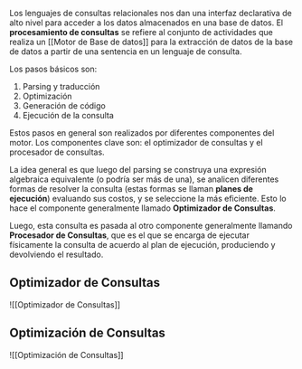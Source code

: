 Los lenguajes de consultas relacionales nos dan una interfaz declarativa de alto nivel para acceder a los datos almacenados en una base de datos. El **procesamiento de consultas** se refiere al conjunto de actividades que realiza un [[Motor de Base de datos]] para la extracción de datos de la base de datos a partir de una sentencia en un lenguaje de consulta.

Los pasos básicos son:
1. Parsing y traducción 
2. Optimización 
3. Generación de código 
4. Ejecución de la consulta

Estos pasos en general son realizados por diferentes componentes del motor. Los componentes clave son: el optimizador de consultas y el procesador de consultas.

La idea general es que luego del parsing se construya una expresión algebraica equivalente (o podría ser más de una), se analicen diferentes formas de resolver la consulta (estas formas se llaman **planes de ejecución**) evaluando sus costos, y se seleccione la más eficiente. Esto lo hace el componente generalmente llamado **Optimizador de Consultas**.

Luego, esta consulta es pasada al otro componente generalmente llamando **Procesador de Consultas**, que es el que se encarga de ejecutar físicamente la consulta de acuerdo al plan de ejecución, produciendo y devolviendo el resultado.

## Optimizador de Consultas
![[Optimizador de Consultas]]

## Optimización de Consultas
![[Optimización de Consultas]]